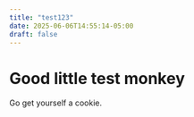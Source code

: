 ```yaml
---
title: "test123"
date: 2025-06-06T14:55:14-05:00
draft: false
---
```


# Good little test monkey

Go get yourself a cookie.
